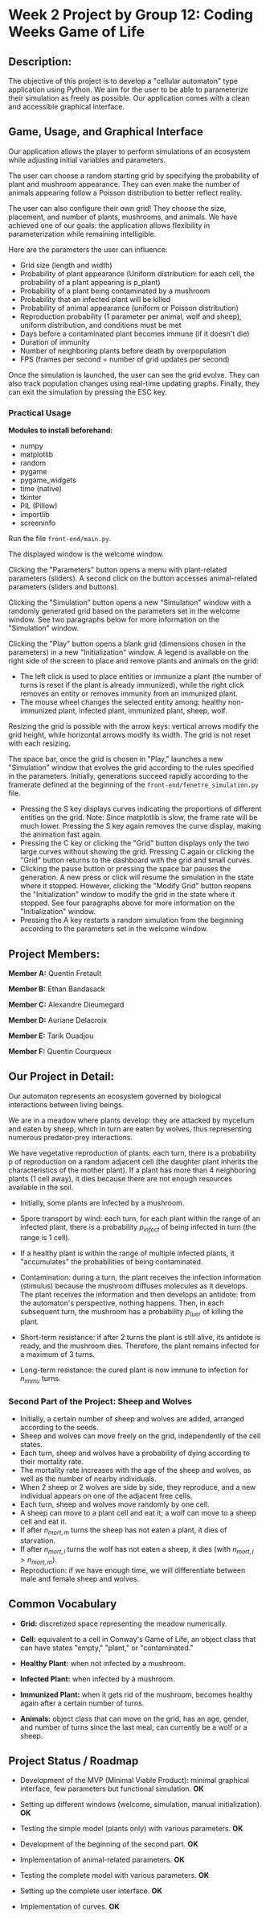 # Week 2 Project by Group 12: Coding Weeks Game of Life

## Description:

The objective of this project is to develop a "cellular automaton" type application using Python. We aim for the user to be able to parameterize their simulation as freely as possible. Our application comes with a clean and accessible graphical interface.

## Game, Usage, and Graphical Interface

Our application allows the player to perform simulations of an ecosystem while adjusting initial variables and parameters.

The user can choose a random starting grid by specifying the probability of plant and mushroom appearance. They can even make the number of animals appearing follow a Poisson distribution to better reflect reality.

The user can also configure their own grid! They choose the size, placement, and number of plants, mushrooms, and animals. We have achieved one of our goals: the application allows flexibility in parameterization while remaining intelligible.

Here are the parameters the user can influence:

- Grid size (length and width)
- Probability of plant appearance (Uniform distribution: for each cell, the probability of a plant appearing is p_plant)
- Probability of a plant being contaminated by a mushroom
- Probability that an infected plant will be killed
- Probability of animal appearance (uniform or Poisson distribution)
- Reproduction probability (1 parameter per animal, wolf and sheep), uniform distribution, and conditions must be met
- Days before a contaminated plant becomes immune (if it doesn't die)
- Duration of immunity
- Number of neighboring plants before death by overpopulation
- FPS (frames per second = number of grid updates per second)

Once the simulation is launched, the user can see the grid evolve. They can also track population changes using real-time updating graphs. Finally, they can exit the simulation by pressing the ESC key.

### Practical Usage

**Modules to install beforehand:**
- numpy
- matplotlib
- random
- pygame
- pygame_widgets
- time (native)
- tkinter
- PIL (Pillow)
- importlib
- screeninfo

Run the file `front-end/main.py`.

The displayed window is the welcome window.

Clicking the "Parameters" button opens a menu with plant-related parameters (sliders). A second click on the button accesses animal-related parameters (sliders and buttons).

Clicking the "Simulation" button opens a new "Simulation" window with a randomly generated grid based on the parameters set in the welcome window. See two paragraphs below for more information on the "Simulation" window.

Clicking the "Play" button opens a blank grid (dimensions chosen in the parameters) in a new "Initialization" window. A legend is available on the right side of the screen to place and remove plants and animals on the grid:
- The left click is used to place entities or immunize a plant (the number of turns is reset if the plant is already immunized), while the right click removes an entity or removes immunity from an immunized plant.
- The mouse wheel changes the selected entity among: healthy non-immunized plant, infected plant, immunized plant, sheep, wolf.

Resizing the grid is possible with the arrow keys: vertical arrows modify the grid height, while horizontal arrows modify its width. The grid is not reset with each resizing.

The space bar, once the grid is chosen in "Play," launches a new "Simulation" window that evolves the grid according to the rules specified in the parameters. Initially, generations succeed rapidly according to the framerate defined at the beginning of the `front-end/fenetre_simulation.py` file.
- Pressing the S key displays curves indicating the proportions of different entities on the grid. Note: Since matplotlib is slow, the frame rate will be much lower. Pressing the S key again removes the curve display, making the animation fast again.
- Pressing the C key or clicking the "Grid" button displays only the two large curves without showing the grid. Pressing C again or clicking the "Grid" button returns to the dashboard with the grid and small curves.
- Clicking the pause button or pressing the space bar pauses the generation. A new press or click will resume the simulation in the state where it stopped. However, clicking the "Modify Grid" button reopens the "Initialization" window to modify the grid in the state where it stopped. See four paragraphs above for more information on the "Initialization" window.
- Pressing the A key restarts a random simulation from the beginning according to the parameters set in the welcome window.

## Project Members:

**Member A:** Quentin Fretault

**Member B:** Ethan Bandasack

**Member C:** Alexandre Dieumegard

**Member D:** Auriane Delacroix

**Member E:** Tarik Ouadjou

**Member F:** Quentin Courqueux

## Our Project in Detail:

Our automaton represents an ecosystem governed by biological interactions between living beings.

We are in a meadow where plants develop: they are attacked by mycelium and eaten by sheep, which in turn are eaten by wolves, thus representing numerous predator-prey interactions.

We have vegetative reproduction of plants: each turn, there is a probability p of reproduction on a random adjacent cell (the daughter plant inherits the characteristics of the mother plant). If a plant has more than 4 neighboring plants (1 cell away), it dies because there are not enough resources available in the soil.

- Initially, some plants are infected by a mushroom.

- Spore transport by wind: each turn, for each plant within the range of an infected plant, there is a probability $p_{infect}$ of being infected in turn (the range is 1 cell).

- If a healthy plant is within the range of multiple infected plants, it "accumulates" the probabilities of being contaminated.

- Contamination: during a turn, the plant receives the infection information (stimulus) because the mushroom diffuses molecules as it develops. The plant receives the information and then develops an antidote: from the automaton's perspective, nothing happens. Then, in each subsequent turn, the mushroom has a probability $p_{tuer}$ of killing the plant.

- Short-term resistance: if after 2 turns the plant is still alive, its antidote is ready, and the mushroom dies. Therefore, the plant remains infected for a maximum of 3 turns.

- Long-term resistance: the cured plant is now immune to infection for $n_{immu}$ turns.

### Second Part of the Project: Sheep and Wolves

- Initially, a certain number of sheep and wolves are added, arranged according to the seeds.
- Sheep and wolves can move freely on the grid, independently of the cell states.
- Each turn, sheep and wolves have a probability of dying according to their mortality rate.
- The mortality rate increases with the age of the sheep and wolves, as well as the number of nearby individuals.
- When 2 sheep or 2 wolves are side by side, they reproduce, and a new individual appears on one of the adjacent free cells.
- Each turn, sheep and wolves move randomly by one cell.
- A sheep can move to a plant cell and eat it; a wolf can move to a sheep cell and eat it.
- If after $n_{mort,m}$ turns the sheep has not eaten a plant, it dies of starvation.
- If after $n_{mort,l}$ turns the wolf has not eaten a sheep, it dies (with $n_{mort,l} > n_{mort,m}$).
- Reproduction: if we have enough time, we will differentiate between male and female sheep and wolves.

## Common Vocabulary

- **Grid:** discretized space representing the meadow numerically.

- **Cell:** equivalent to a cell in Conway's Game of Life, an object class that can have states "empty," "plant," or "contaminated."

- **Healthy Plant:** when not infected by a mushroom.

- **Infected Plant:** when infected by a mushroom.

- **Immunized Plant:** when it gets rid of the mushroom, becomes healthy again after a certain number of turns.

- **Animals:** object class that can move on the grid, has an age, gender, and number of turns since the last meal; can currently be a wolf or a sheep.

## Project Status / Roadmap

- Development of the MVP (Minimal Viable Product): minimal graphical interface, few parameters but functional simulation. **OK**

- Setting up different windows (welcome, simulation, manual initialization). **OK**

- Testing the simple model (plants only) with various parameters. **OK**

- Development of the beginning of the second part. **OK**

- Implementation of animal-related parameters. **OK**

- Testing the complete model with various parameters. **OK**

- Setting up the complete user interface. **OK**

- Implementation of curves. **OK**
